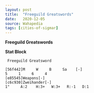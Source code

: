 ```yaml
---
layout: post
title:  "Freeguild Greatswords"
date:   2020-12-05
source: Wahapedia
tags: [cities-of-sigmar]
---
```


**Freeguild Greatswords**

**Stat Block**
```
 Freeguild Greatsword
```

```
[56f442]M     W     B     Sa    [-]
5     1     6     4     
[e85545]Weapons[-]
[c6c930]Zweihander[-]
1"     A:2    H:3+   W:3+   R:-1   D:1   
```



